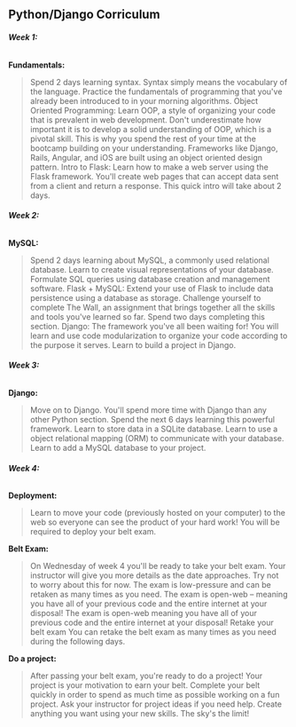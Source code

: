 ## Python/Django Corriculum

###### **_Week 1:_**

**Fundamentals:**

>Spend 2 days learning syntax. Syntax simply means the vocabulary of the language.
Practice the fundamentals of programming that you've already been introduced to in your morning algorithms.
Object Oriented Programming:
Learn OOP, a style of organizing your code that is prevalent in web development.
Don't underestimate how important it is to develop a solid understanding of OOP, which is a pivotal skill. This is why you spend the rest of your time at the bootcamp building on your understanding.
Frameworks like Django, Rails, Angular, and iOS are built using an object oriented design pattern.
Intro to Flask:
Learn how to make a web server using the Flask framework. You'll create web pages that can accept data sent from a client and return a response. This quick intro will take about 2 days.

###### **_Week 2:_**

**MySQL:**

>Spend 2 days learning about MySQL, a commonly used relational database.
Learn to create visual representations of your database.
Formulate SQL queries using database creation and management software.
Flask + MySQL:
Extend your use of Flask to include data persistence using a database as storage.
Challenge yourself to complete The Wall, an assignment that brings together all the skills and tools you've learned so far.
Spend two days completing this section.
Django:
The framework you've all been waiting for!
You will learn and use code modularization to organize your code according to the purpose it serves.
Learn to build a project in Django.

###### **_Week 3:_**

**Django:**

>Move on to Django. You'll spend more time with Django than any other Python section. Spend the next 6 days learning this powerful framework.
Learn to store data in a SQLite database.
Learn to use a object relational mapping (ORM) to communicate with your database.
Learn to add a MySQL database to your project.

###### **_Week 4:_**

**Deployment:**

>Learn to move your code (previously hosted on your computer) to the web so everyone can see the product of your hard work!
You will be required to deploy your belt exam.

**Belt Exam:**

>On Wednesday of week 4 you'll be ready to take your belt exam.
Your instructor will give you more details as the date approaches.
Try not to worry about this for now. The exam is low-pressure and can be retaken as many times as you need.
The exam is open-web – meaning you have all of your previous code and the entire internet at your disposal!
The exam is open-web meaning you have all of your previous code and the entire internet at your disposal!
Retake your belt exam
You can retake the belt exam as many times as you need during the following days.

**Do a project:**

>After passing your belt exam, you're ready to do a project!
Your project is your motivation to earn your belt. Complete your belt quickly in order to spend as much time as possible working on a fun project. Ask your instructor for project ideas if you need help.
Create anything you want using your new skills. The sky's the limit!
